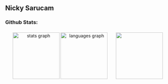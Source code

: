 <h2 align="left">Nicky Sarucam</h2>

###

<h3 align="left">Github Stats:</h3>

###

<img align="right" height="150" src="https://media1.giphy.com/media/v1.Y2lkPTc5MGI3NjExa3B4ZW4ydmpmdXA1czVuNTY5N2Jpa3RpZ2J2OXRsMjJhem0zb2JjeiZlcD12MV9pbnRlcm5hbF9naWZfYnlfaWQmY3Q9Zw/VbnUQpnihPSIgIXuZv/giphy.gif"  />

###

<div align="center">
  <img src="https://github-readme-stats.vercel.app/api?username=ncksrcm&hide_title=false&hide_rank=false&show_icons=true&include_all_commits=true&count_private=true&disable_animations=false&theme=dracula&locale=en&hide_border=false" height="150" alt="stats graph"  />
  <img src="https://github-readme-stats.vercel.app/api/top-langs?username=ncksrcm&locale=en&hide_title=false&layout=compact&card_width=320&langs_count=5&theme=dracula&hide_border=false" height="150" alt="languages graph"  />
</div>

###
